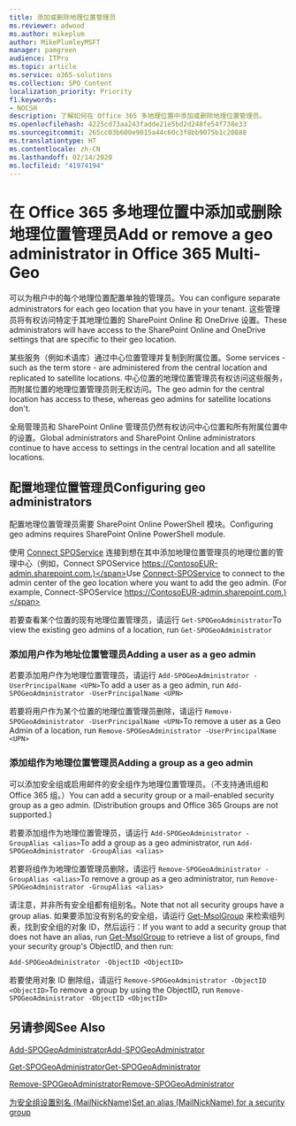 ```yaml
---
title: 添加或删除地理位置管理员
ms.reviewer: adwood
ms.author: mikeplum
author: MikePlumleyMSFT
manager: pamgreen
audience: ITPro
ms.topic: article
ms.service: o365-solutions
ms.collection: SPO_Content
localization_priority: Priority
f1.keywords:
- NOCSH
description: 了解如何在 Office 365 多地理位置中添加或删除地理位置管理员。
ms.openlocfilehash: 4225cd73aa243fadde21e5bd2d248fe54f738e33
ms.sourcegitcommit: 265cc03b600e9015a44c60c3f8bb9075b1c20888
ms.translationtype: HT
ms.contentlocale: zh-CN
ms.lasthandoff: 02/14/2020
ms.locfileid: "41974194"
---
```

# <a name="add-or-remove-a-geo-administrator-in-office-365-multi-geo"></a><span data-ttu-id="c95d1-103">在 Office 365 多地理位置中添加或删除地理位置管理员</span><span class="sxs-lookup"><span data-stu-id="c95d1-103">Add or remove a geo administrator in Office 365 Multi-Geo</span></span>

<span data-ttu-id="c95d1-104">可以为租户中的每个地理位置配置单独的管理员。</span><span class="sxs-lookup"><span data-stu-id="c95d1-104">You can configure separate administrators for each geo location that you have in your tenant.</span></span> <span data-ttu-id="c95d1-105">这些管理员将有权访问特定于其地理位置的 SharePoint Online 和 OneDrive 设置。</span><span class="sxs-lookup"><span data-stu-id="c95d1-105">These administrators will have access to the SharePoint Online and OneDrive settings that are specific to their geo location.</span></span>

<span data-ttu-id="c95d1-106">某些服务（例如术语库）通过中心位置管理并复制到附属位置。</span><span class="sxs-lookup"><span data-stu-id="c95d1-106">Some services - such as the term store - are administered from the central location and replicated to satellite locations.</span></span> <span data-ttu-id="c95d1-107">中心位置的地理位置管理员有权访问这些服务，而附属位置的地理位置管理员则无权访问。</span><span class="sxs-lookup"><span data-stu-id="c95d1-107">The geo admin for the central location has access to these, whereas geo admins for satellite locations don't.</span></span>

<span data-ttu-id="c95d1-108">全局管理员和 SharePoint Online 管理员仍然有权访问中心位置和所有附属位置中的设置。</span><span class="sxs-lookup"><span data-stu-id="c95d1-108">Global administrators and SharePoint Online administrators continue to have access to settings in the central location and all satellite locations.</span></span>

## <a name="configuring-geo-administrators"></a><span data-ttu-id="c95d1-109">配置地理位置管理员</span><span class="sxs-lookup"><span data-stu-id="c95d1-109">Configuring geo administrators</span></span>

<span data-ttu-id="c95d1-110">配置地理位置管理员需要 SharePoint Online PowerShell 模块。</span><span class="sxs-lookup"><span data-stu-id="c95d1-110">Configuring geo admins requires SharePoint Online PowerShell module.</span></span>

<span data-ttu-id="c95d1-111">使用 [Connect SPOService](https://docs.microsoft.com/powershell/module/sharepoint-online/Connect-SPOService) 连接到想在其中添加地理位置管理员的地理位置的管理中心（例如，Connect SPOService  https://ContosoEUR-admin.sharepoint.com.)</span><span class="sxs-lookup"><span data-stu-id="c95d1-111">Use [Connect-SPOService](https://docs.microsoft.com/powershell/module/sharepoint-online/Connect-SPOService) to connect to the admin center of the geo location where you want to add the geo admin. (For example, Connect-SPOService  https://ContosoEUR-admin.sharepoint.com.)</span></span>

<span data-ttu-id="c95d1-112">若要查看某个位置的现有地理位置管理员，请运行 `Get-SPOGeoAdministrator`</span><span class="sxs-lookup"><span data-stu-id="c95d1-112">To view the existing geo admins of a location, run `Get-SPOGeoAdministrator`</span></span>

### <a name="adding-a-user-as-a-geo-admin"></a><span data-ttu-id="c95d1-113">添加用户作为地址位置管理员</span><span class="sxs-lookup"><span data-stu-id="c95d1-113">Adding a user as a geo admin</span></span>

<span data-ttu-id="c95d1-114">若要添加用户作为地理位置管理员，请运行 `Add-SPOGeoAdministrator -UserPrincipalName <UPN>`</span><span class="sxs-lookup"><span data-stu-id="c95d1-114">To add a user as a geo admin, run `Add-SPOGeoAdministrator -UserPrincipalName <UPN>`</span></span>

<span data-ttu-id="c95d1-115">若要将用户作为某个位置的地理位置管理员删除，请运行  `Remove-SPOGeoAdministrator -UserPrincipalName <UPN>`</span><span class="sxs-lookup"><span data-stu-id="c95d1-115">To remove a user as a Geo Admin of a location, run  `Remove-SPOGeoAdministrator -UserPrincipalName <UPN>`</span></span>

### <a name="adding-a-group-as-a-geo-admin"></a><span data-ttu-id="c95d1-116">添加组作为地理位置管理员</span><span class="sxs-lookup"><span data-stu-id="c95d1-116">Adding a group as a geo admin</span></span>

<span data-ttu-id="c95d1-117">可以添加安全组或启用邮件的安全组作为地理位置管理员。（不支持通讯组和 Office 365 组。）</span><span class="sxs-lookup"><span data-stu-id="c95d1-117">You can add a security group or a mail-enabled security group as a geo admin. (Distribution groups and Office 365 Groups are not supported.)</span></span>

<span data-ttu-id="c95d1-118">若要添加组作为地理位置管理员，请运行 `Add-SPOGeoAdministrator -GroupAlias <alias>`</span><span class="sxs-lookup"><span data-stu-id="c95d1-118">To add a group as a geo administrator, run `Add-SPOGeoAdministrator -GroupAlias <alias>`</span></span>

<span data-ttu-id="c95d1-119">若要将组作为地理位置管理员删除，请运行 `Remove-SPOGeoAdministrator -GroupAlias <alias>`</span><span class="sxs-lookup"><span data-stu-id="c95d1-119">To remove a group as a geo administrator, run `Remove-SPOGeoAdministrator -GroupAlias <alias>`</span></span>

<span data-ttu-id="c95d1-120">请注意，并非所有安全组都有组别名。</span><span class="sxs-lookup"><span data-stu-id="c95d1-120">Note that not all security groups have a group alias.</span></span> <span data-ttu-id="c95d1-121">如果要添加没有别名的安全组，请运行 [Get-MsolGroup](https://docs.microsoft.com/powershell/module/msonline/get-msolgroup) 来检索组列表，找到安全组的对象 ID，然后运行：</span><span class="sxs-lookup"><span data-stu-id="c95d1-121">If you want to add a security group that does not have an alias, run [Get-MsolGroup](https://docs.microsoft.com/powershell/module/msonline/get-msolgroup) to retrieve a list of groups, find your security group's ObjectID, and then run:</span></span>

`Add-SPOGeoAdministrator -ObjectID <ObjectID>`

<span data-ttu-id="c95d1-122">若要使用对象 ID 删除组，请运行 `Remove-SPOGeoAdministrator -ObjectID <ObjectID>`</span><span class="sxs-lookup"><span data-stu-id="c95d1-122">To remove a group by using the ObjectID, run `Remove-SPOGeoAdministrator -ObjectID <ObjectID>`</span></span>

## <a name="see-also"></a><span data-ttu-id="c95d1-123">另请参阅</span><span class="sxs-lookup"><span data-stu-id="c95d1-123">See Also</span></span>

[<span data-ttu-id="c95d1-124">Add-SPOGeoAdministrator</span><span class="sxs-lookup"><span data-stu-id="c95d1-124">Add-SPOGeoAdministrator</span></span>](https://docs.microsoft.com/powershell/module/sharepoint-online/add-spogeoadministrator)

[<span data-ttu-id="c95d1-125">Get-SPOGeoAdministrator</span><span class="sxs-lookup"><span data-stu-id="c95d1-125">Get-SPOGeoAdministrator</span></span>](https://docs.microsoft.com/powershell/module/sharepoint-online/get-spogeoadministrator)

[<span data-ttu-id="c95d1-126">Remove-SPOGeoAdministrator</span><span class="sxs-lookup"><span data-stu-id="c95d1-126">Remove-SPOGeoAdministrator</span></span>](https://docs.microsoft.com/powershell/module/sharepoint-online/remove-spogeoadministrator)

[<span data-ttu-id="c95d1-127">为安全组设置别名 (MailNickName)</span><span class="sxs-lookup"><span data-stu-id="c95d1-127">Set an alias (MailNickName) for a security group</span></span>](https://docs.microsoft.com/powershell/module/azuread/set-azureadgroup)